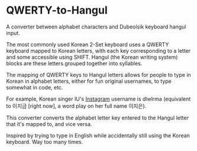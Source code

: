 # QWERTY-to-Hangul
A converter between alphabet characters and Dubeolsik keyboard hangul input.

The most commonly used Korean 2-Set keyboard uses a QWERTY keyboard mapped to Korean letters, with each key corresponding to a letter and some accessible using SHIFT. Hangul (the Korean writing system) blocks are these letters grouped together into syllables.

The mapping of QWERTY keys to Hangul letters allows for people to type in Korean in alphabet letters, either for fun original usernames, to type somewhat in code, etc. 

For example, Korean singer IU's [Instagram](https://instagram.com/dlwlrma) username is dlwlrma (equivalent to 이지금 [right now], a word play on her full name 이지은).

This converter converts the alphabet letter key entered to the Hangul letter that it's mapped to, and vice versa. 


Inspired by trying to type in English while accidentally still using the Korean keyboard. Way too many times.
